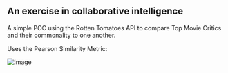## An exercise in collaborative intelligence

A simple POC using the Rotten Tomatoes API to compare Top Movie Critics and their commonality to one another.

Uses the Pearson Similarity Metric:

![image]('http://snips.deacondesperado.com/rtapi/pear.gif')

